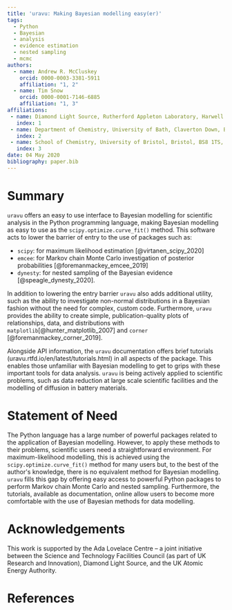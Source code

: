 ```yaml
---
title: 'uravu: Making Bayesian modelling easy(er)'
tags:
  - Python
  - Bayesian
  - analysis
  - evidence estimation
  - nested sampling
  - mcmc
authors:
  - name: Andrew R. McCluskey
    orcid: 0000-0003-3381-5911
    affiliation: "1, 2"
  - name: Tim Snow
    orcid: 0000-0001-7146-6885
    affiliation: "1, 3"
affiliations:
 - name: Diamond Light Source, Rutherford Appleton Laboratory, Harwell Science and Innovation Campus, Didcot, OX11 0DE, UK
   index: 1
 - name: Department of Chemistry, University of Bath, Claverton Down, Bath, BA2 7AY, UK
   index: 2
 - name: School of Chemistry, University of Bristol, Bristol, BS8 1TS, UK
   index: 3
date: 04 May 2020
bibliography: paper.bib
---
```


# Summary

`uravu` offers an easy to use interface to Bayesian modelling for scientific analysis in the Python programming language, making Bayesian modelling as easy to use as the `scipy.optimize.curve_fit()` method. This software acts to lower the barrier of entry to the use of packages such as:

- `scipy`: for maximum likelihood estimation [@virtanen_scipy_2020]
- `emcee`: for Markov chain Monte Carlo investigation of posterior probabilities [@foremanmackey_emcee_2019]
- `dynesty`: for nested sampling of the Bayesian evidence [@speagle_dynesty_2020].

In addition to lowering the entry barrier `uravu` also adds additional utility, such as the ability to investigate non-normal distributions in a Bayesian fashion without the need for complex, custom code. 
Furthermore, `uravu` provides the ability to create simple, publication-quality plots of relationships, data, and distributions with `matplotlib`[@hunter_matplotlib_2007] and `corner` [@foremanmackey_corner_2019]. 

Alongside API information, the `uravu` documentation offers brief tutorials (uravu.rtfd.io/en/latest/tutorials.html) in all aspects of the package.
This enables those unfamiliar with Bayesian modelling to get to grips with these important tools for data analysis.
`uravu` is being actively applied to scientific problems, such as data reduction at large scale scientific facilities and the modelling of diffusion in battery materials.

# Statement of Need

The Python language has a large number of powerful packages related to the application of Bayesian modelling. 
However, to apply these methods to their problems, scientific users need a straightforward environment. 
For maximum-likelihood modelling, this is achieved using the `scipy.optimize.curve_fit()` method for many users but, to the best of the author's knowledge, there is no equivalent method for Bayesian modelling.
`uravu` fills this gap by offering easy access to powerful Python packages to perform Markov chain Monte Carlo and nested sampling. 
Furthermore, the tutorials, available as documentation, online allow users to become more comfortable with the use of Bayesian methods for data modelling.

# Acknowledgements

This work is supported by the Ada Lovelace Centre – a joint initiative between the Science and Technology Facilities Council (as part of UK Research and Innovation), Diamond Light Source, and the UK Atomic Energy Authority.

# References